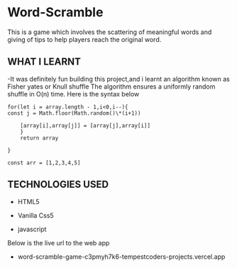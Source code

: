 # Word-Scramble

This is a game which involves the scattering of meaningful words and giving of tips to help players reach the original word.

## WHAT I LEARNT

-It was definitely fun building this project,and i learnt an algorithm known as Fisher yates or Knull shuffle
The algorithm ensures a uniformly random shuffle in O(n) time.
Here is the syntax below
````function fisherYatesShuffle(array){
for(let i = array.length - 1,i<0,i--){
const j = Math.floor(Math.random()\*(i+1))

    [array[i],array[j]] = [array[j],array[i]]
    }
    return array

}

const arr = [1,2,3,4,5]
````
## TECHNOLOGIES USED


- HTML5

- Vanilla Css5

- javascript

Below is the live url to the web app
- word-scramble-game-c3pmyh7k6-tempestcoders-projects.vercel.app

